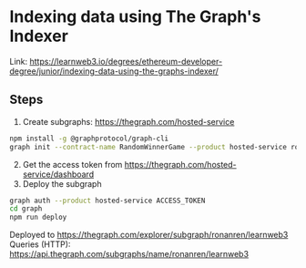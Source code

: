 # Indexing data using The Graph's Indexer

Link: https://learnweb3.io/degrees/ethereum-developer-degree/junior/indexing-data-using-the-graphs-indexer/

## Steps

1. Create subgraphs: https://thegraph.com/hosted-service
```bash	
npm install -g @graphprotocol/graph-cli
graph init --contract-name RandomWinnerGame --product hosted-service ronanren/learnweb3  --from-contract 0xD0fDCe43Cc8954981bf3Cd5e64fF6aa1F1e52bC4 --abi ./abi.json --network mumbai graph
```
2. Get the access token from https://thegraph.com/hosted-service/dashboard
3. Deploy the subgraph
```bash
graph auth --product hosted-service ACCESS_TOKEN
cd graph
npm run deploy
```

Deployed to https://thegraph.com/explorer/subgraph/ronanren/learnweb3
Queries (HTTP): https://api.thegraph.com/subgraphs/name/ronanren/learnweb3